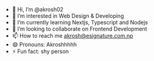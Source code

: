 - 👋 Hi, I’m @akrosh02
- 👀 I’m interested in Web Design & Developing
- 🌱 I’m currently learning Nextjs, Typescript and Nodejs
- 💞️ I’m looking to collaborate on Frontend Development
- 📫 How to reach me akrosh@esignature.com.np
- 😄 Pronouns: Akroshhhhh
- ⚡ Fun fact: shy person

<!---
akrosh02/akrosh02 is a ✨ special ✨ repository because its `README.md` (this file) appears on your GitHub profile.
You can click the Preview link to take a look at your changes.
--->

